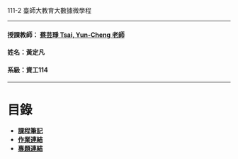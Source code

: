  111-2 臺師大教育大數據微學程
***
 #### 授課教師： [蔡芸琤 Tsai, Yun-Cheng 老師](https://github.com/pecu?tab=repositories)
 #### 姓名：黃定凡
 #### 系級：資工114
***
# 目錄  

+ [**課程筆記**]()
+ [**作業連結**]()
+ [**專題連結**]()
